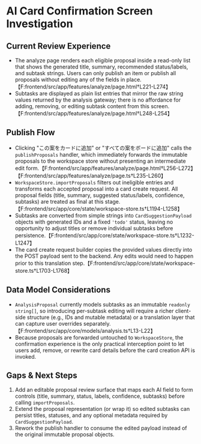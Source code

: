 # AI Card Confirmation Screen Investigation

## Current Review Experience
- The analyze page renders each eligible proposal inside a read-only list that shows the generated title, summary, recommended status/labels, and subtask strings. Users can only publish an item or publish all proposals without editing any of the fields in place.【F:frontend/src/app/features/analyze/page.html†L221-L274】
- Subtasks are displayed as plain list entries that mirror the raw string values returned by the analysis gateway; there is no affordance for adding, removing, or editing subtask content from this screen.【F:frontend/src/app/features/analyze/page.html†L248-L254】

## Publish Flow
- Clicking "この案をカードに追加" or "すべての案をボードに追加" calls the `publishProposals` handler, which immediately forwards the immutable proposals to the workspace store without presenting an intermediate edit form.【F:frontend/src/app/features/analyze/page.html†L256-L272】【F:frontend/src/app/features/analyze/page.ts†L235-L260】
- `WorkspaceStore.importProposals` filters out ineligible entries and transforms each accepted proposal into a card create request. All proposal fields (title, summary, suggested status/labels, confidence, subtasks) are treated as final at this stage.【F:frontend/src/app/core/state/workspace-store.ts†L1194-L1258】
- Subtasks are converted from simple strings into `CardSuggestionPayload` objects with generated IDs and a fixed `'todo'` status, leaving no opportunity to adjust titles or remove individual subtasks before persistence.【F:frontend/src/app/core/state/workspace-store.ts†L1232-L1247】
- The card create request builder copies the provided values directly into the POST payload sent to the backend. Any edits would need to happen prior to this translation step.【F:frontend/src/app/core/state/workspace-store.ts†L1703-L1768】

## Data Model Considerations
- `AnalysisProposal` currently models subtasks as an immutable `readonly string[]`, so introducing per-subtask editing will require a richer client-side structure (e.g., IDs and mutable metadata) or a translation layer that can capture user overrides separately.【F:frontend/src/app/core/models/analysis.ts†L13-L22】
- Because proposals are forwarded untouched to `WorkspaceStore`, the confirmation experience is the only practical interception point to let users add, remove, or rewrite card details before the card creation API is invoked.

## Gaps & Next Steps
1. Add an editable proposal review surface that maps each AI field to form controls (title, summary, status, labels, confidence, subtasks) before calling `importProposals`.
2. Extend the proposal representation (or wrap it) so edited subtasks can persist titles, statuses, and any optional metadata required by `CardSuggestionPayload`.
3. Rework the publish handler to consume the edited payload instead of the original immutable proposal objects.
